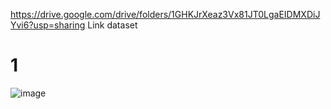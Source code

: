 https://drive.google.com/drive/folders/1GHKJrXeaz3Vx81JT0LgaEIDMXDiJYvi6?usp=sharing
Link dataset

# 1
![image](https://github.com/Kyanh56709/AnNinhMang/assets/35425267/f3b850fb-61bd-4c39-aed3-0bc06014e897)

